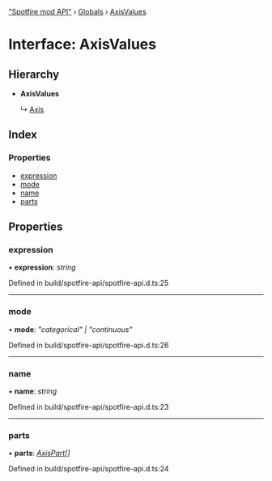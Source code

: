 ["Spotfire mod API"](../README.md) › [Globals](../globals.md) › [AxisValues](axisvalues.md)

# Interface: AxisValues

## Hierarchy

* **AxisValues**

  ↳ [Axis](axis.md)

## Index

### Properties

* [expression](axisvalues.md#expression)
* [mode](axisvalues.md#mode)
* [name](axisvalues.md#name)
* [parts](axisvalues.md#parts)

## Properties

###  expression

• **expression**: *string*

Defined in build/spotfire-api/spotfire-api.d.ts:25

___

###  mode

• **mode**: *"categorical" | "continuous"*

Defined in build/spotfire-api/spotfire-api.d.ts:26

___

###  name

• **name**: *string*

Defined in build/spotfire-api/spotfire-api.d.ts:23

___

###  parts

• **parts**: *[AxisPart](axispart.md)[]*

Defined in build/spotfire-api/spotfire-api.d.ts:24
